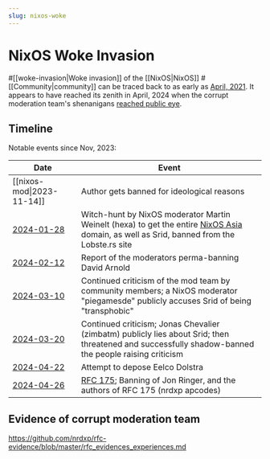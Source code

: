 ```yaml
---
slug: nixos-woke
---
```


# NixOS Woke Invasion

#[[woke-invasion|Woke invasion]] of the [[NixOS|NixOS]] #[[Community|community]] can be traced back to as early as [April, 2021][origin]. It appears to have reached its zenith in April, 2024 when the corrupt moderation team's shenanigans [reached public eye](https://news.ycombinator.com/item?id=40166912).

[origin]: https://github.com/NixOS/nixpkgs/pull/120729#issuecomment-828875838

## Timeline

Notable events since Nov, 2023:

| Date                                                                | Event                                                                                                                                                              |
| ------------------------------------------------------------------- | ------------------------------------------------------------------------------------------------------------------------------------------------------------------ |
| [[nixos-mod\|2023-11-14]]                                           | Author gets banned for ideological reasons                                                                                                                         |
| [2024-01-28](https://twitter.com/sridca/status/1751586790425895377) | Witch-hunt by NixOS moderator Martin Weinelt (hexa) to get the entire [NixOS Asia](https://nixos.asia/en/) domain, as well as Srid, banned from the Lobste.rs site |
| [2024-02-12](https://twitter.com/sridca/status/1757055395183374667) | Report of the moderators perma-banning David Arnold                                                                                                                |
| [2024-03-10](https://twitter.com/sridca/status/1766944228129575327) | Continued criticism of the mod team by community members; a NixOS moderator "piegamesde" publicly accuses Srid of being "transphobic"                              |
| [2024-03-20](https://twitter.com/sridca/status/1771523366983196975) | Continued criticism; Jonas Chevalier (zimbatm) publicly lies about Srid; then threatened and successfully shadow-banned the people raising criticism               |
| [2024-04-22](https://twitter.com/sridca/status/1782200842571198962) | Attempt to depose Eelco Dolstra                                                                                                                                    |
| [2024-04-26](https://news.ycombinator.com/item?id=40204985)         | [RFC 175](https://github.com/NixOS/rfcs/pull/175); Banning of Jon Ringer, and the authors of RFC 175 (nrdxp apcodes)                                               |

## Evidence of corrupt moderation team

https://github.com/nrdxp/rfc-evidence/blob/master/rfc_evidences_experiences.md
